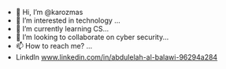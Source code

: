 - 👋 Hi, I’m @karozmas
- 👀 I’m interested in technology ...
- 🌱 I’m currently learning CS...
- 💞️ I’m looking to collaborate on cyber security...
- 📫 How to reach me? ...
- Linkdln www.linkedin.com/in/abdulelah-al-balawi-96294a284



<!---
karozmas/karozmas is a ✨ special ✨ repository because its `README.md` (this file) appears on your GitHub profile.
You can click the Preview link to take a look at your changes.
--->
